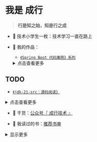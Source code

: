 # 我是 成行

> **行是知之始，知是行之成**  

- :dog: 技术小学生一枚：技术学习一直在路上
- :bus: 我的作品：
  - [`《Spring Boot 代码案例》系列`](#)
  <details>
    <summary>点击查看更多</summary>

  - [ ] [`《Spring Boot 代码案例》（一）：`](https://github.com/shijiev/sca-trade) <br/>
  - [ ] [`《Spring Boot 代码案例》（二）：`](https://github.com/shijiev/sca-trade) <br/>
  - [ ] [`《Spring Boot 代码案例》（二）：`](https://github.com/shijiev/sca-trade) <br/>
  </details>

## TODO
  - [`《jdk-21-src：源码阅读》`]()
  <details>
    <summary>点击查看更多</summary>

  - [ ] [`《jdk-11-src：源码阅读》（一）：`](#) <br/>
  </details>

- :seedling: 干货：[公众号『 成行技术 』](https://ixxx.jpg)

- :book: 我读过的书：[推荐书单]()
<!--
- :love_letter: 微信公众号：[chengx-tech](https://xxx.jpg) - 备注来意
- :feet: 我的知识星球：[大厂高并发秒杀系统、并发编程、性能调优、框架源码、分布式、微服务](https://)
-->

<details>
<summary>显示更多</summary>  

## 今年的努力 ✨  - Effort
  
[![成行 ‘s github stats](https://github-readme-stats.vercel.app/api?username=shijiev&theme=tokyonight)](https://github.com/shijiev/github-readme-stats)
[![lagus](https://github-readme-stats.vercel.app/api/top-langs/?username=shijiev&layout=compact)](https://github.com/shijiev/github-readme-stats)
  

🌱 I’m currently learning Guitar  <br/>
- [我的博客（筹）](https://lishijie.github.io/yuedu)



## 跑起来-Running
> 运动，不可缺席


## 赞赏我-Happiness

> Just enjoy it. 哈哈，快乐就好。

</details>



